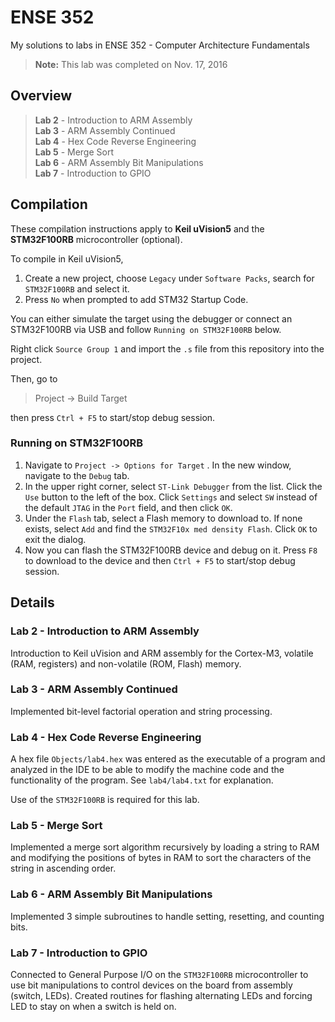 # ENSE 352
My solutions to labs in ENSE 352 - Computer Architecture Fundamentals

> **Note:** This lab was completed on Nov. 17, 2016  

## Overview
> **Lab 2** - Introduction to ARM Assembly  
> **Lab 3** - ARM Assembly Continued  
> **Lab 4** - Hex Code Reverse Engineering  
> **Lab 5** - Merge Sort  
> **Lab 6** - ARM Assembly Bit Manipulations  
> **Lab 7** - Introduction to GPIO  

## Compilation
These compilation instructions apply to **Keil uVision5** and the **STM32F100RB** microcontroller (optional).

To compile in Keil uVision5,

1.  Create a new project, choose `Legacy` under `Software Packs`, search for `STM32F100RB` and select it.
2.  Press `No` when prompted to add STM32 Startup Code.

You can either simulate the target using the debugger or connect an STM32F100RB via USB and follow `Running on STM32F100RB` below.

Right click `Source Group 1` and import the `.s` file from this repository into the project.

Then, go to
> Project -> Build Target

then press `Ctrl + F5` to start/stop debug session.

### Running on STM32F100RB
1.  Navigate to `Project -> Options for Target` . In the new window, navigate to the `Debug` tab.
2.  In the upper right corner, select `ST-Link Debugger` from the list. Click the `Use` button to the left of the box. Click `Settings` and select `SW` instead of the default `JTAG` in the `Port` field, and then click `OK`.
3.  Under the `Flash` tab, select a Flash memory to download to. If none exists, select `Add` and find the `STM32F10x med density Flash`. Click `OK` to exit the dialog.
4.  Now you can flash the STM32F100RB device and debug on it. Press `F8` to download to the device and then `Ctrl + F5` to start/stop debug session.

## Details
### Lab 2 - Introduction to ARM Assembly
Introduction to Keil uVision and ARM assembly for the Cortex-M3, volatile (RAM, registers) and non-volatile (ROM, Flash) memory.

### Lab 3 - ARM Assembly Continued
Implemented bit-level factorial operation and string processing.

### Lab 4 - Hex Code Reverse Engineering
A hex file `Objects/lab4.hex` was entered as the executable of a program and analyzed in the IDE to be able to modify the machine code and the functionality of the program. See `lab4/lab4.txt` for explanation.

Use of the `STM32F100RB` is required for this lab.  

### Lab 5 - Merge Sort
Implemented a merge sort algorithm recursively by loading a string to RAM and modifying the positions of bytes in RAM to sort the characters of the string in ascending order.  

### Lab 6 - ARM Assembly Bit Manipulations
Implemented 3 simple subroutines to handle setting, resetting, and counting bits.

### Lab 7 - Introduction to GPIO
Connected to General Purpose I/O on the `STM32F100RB` microcontroller to use bit manipulations to control devices on the board from assembly (switch, LEDs). Created routines for flashing alternating LEDs and forcing LED to stay on when a switch is held on.
